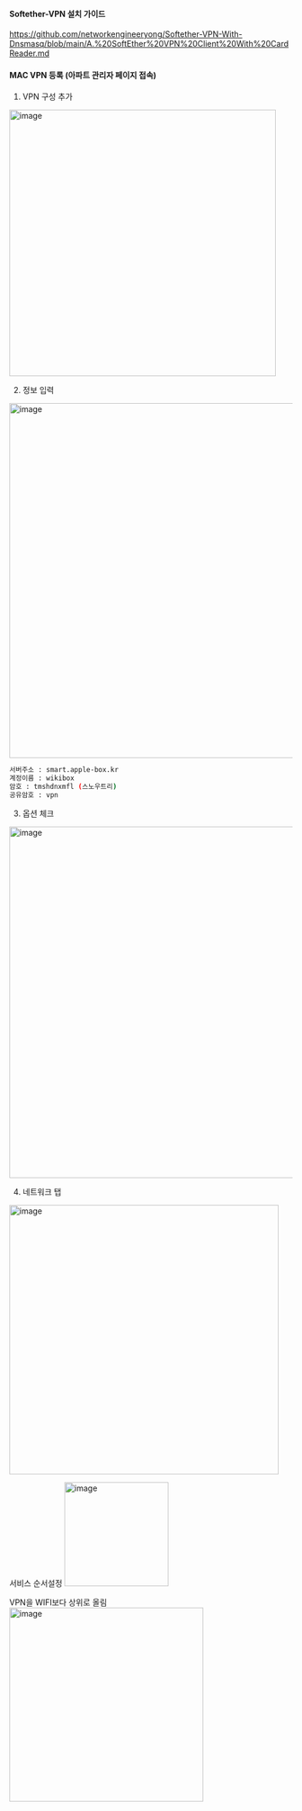 
#### Softether-VPN 설치 가이드

https://github.com/networkengineeryong/Softether-VPN-With-Dnsmasq/blob/main/A.%20SoftEther%20VPN%20Client%20With%20CardReader.md

#### MAC VPN 등록 (아파트 관리자 페이지 접속)

1. VPN 구성 추가
<img width="474" alt="image" src="https://github.com/user-attachments/assets/f7b5818c-2bf8-4416-985e-7d3575fde09c" />

2. 정보 입력
<img width="631" alt="image" src="https://github.com/user-attachments/assets/9736bce5-68a0-4571-8b84-df81e9423244" />

```bash
서버주소 : smart.apple-box.kr
계정이름 : wikibox
암호 : tmshdnxmfl (스노우트리)
공유암호 : vpn
```

3. 옵션 체크
<img width="625" alt="image" src="https://github.com/user-attachments/assets/20d155df-4bea-4601-812d-3a44716a259e" />


4. 네트워크 탭
<img width="479" alt="image" src="https://github.com/user-attachments/assets/d948d525-41e8-4d08-b342-a418d0f09622" />

서비스 순서설정
<img width="185" alt="image" src="https://github.com/user-attachments/assets/4e319c26-4323-47e9-985a-0349b813364d" />

VPN을 WIFI보다 상위로 올림
<img width="345" alt="image" src="https://github.com/user-attachments/assets/11e21a49-4077-448a-b556-38bfdfbf2a79" />







